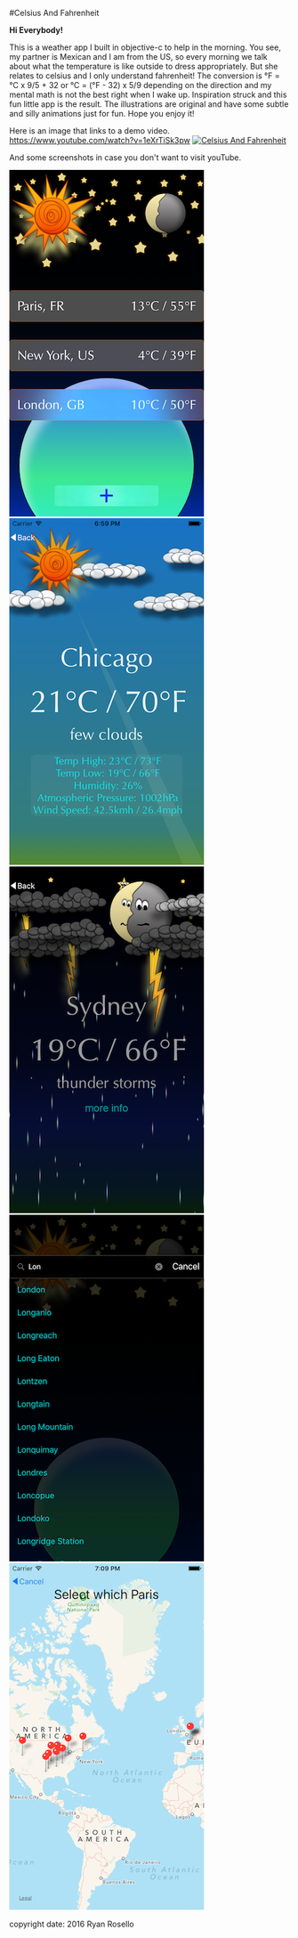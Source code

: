 
#Celsius And Fahrenheit

**Hi Everybody!**

This is a weather app I built in objective-c to help in the morning. You see, my partner is Mexican and I am from the US, so every morning we talk about what the temperature is like outside to dress appropriately. But she relates to celsius and I only understand fahrenheit! The conversion is °F = °C x 9/5 + 32   or  °C = (°F - 32) x 5/9  depending on the direction and my mental math is not the best right when I wake up. Inspiration struck and this fun little app is the result. The illustrations are original and have some subtle and silly animations just for fun.  Hope you enjoy it!

Here is an image that links to a demo video.
https://www.youtube.com/watch?v=1eXrTiSk3pw
[![Celsius And Fahrenheit](https://www.img.youtube.com/watch?v=1eXrTiSk3pw.jpg)](https://www.youtube.com/watch?v=1eXrTiSk3pw "Everything Is AWESOME")


And some screenshots in case you don't want to visit youTube.

![ScreenShot](https://github.com/roselloryan/roselloryan.github.io/blob/master/Screenshot6s1-350w.png)
![ScreenShot](https://github.com/roselloryan/roselloryan.github.io/blob/master/Screenshot6s2-350w.png)
![ScreenShot](https://github.com/roselloryan/roselloryan.github.io/blob/master/Screenshot6s3-350w.png)
![ScreenShot](https://github.com/roselloryan/roselloryan.github.io/blob/master/Screenshot6s4-350w.png)
![ScreenShot](https://github.com/roselloryan/roselloryan.github.io/blob/master/Screenshot6s5-350w.png)

copyright date: 2016 Ryan Rosello
